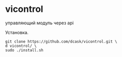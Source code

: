 # vicontrol
управляющий модуль через api

Установка.

```
git clone https://github.com/dcask/vicontrol.git \
d vicontrol/ \
sudo ./install.sh
```